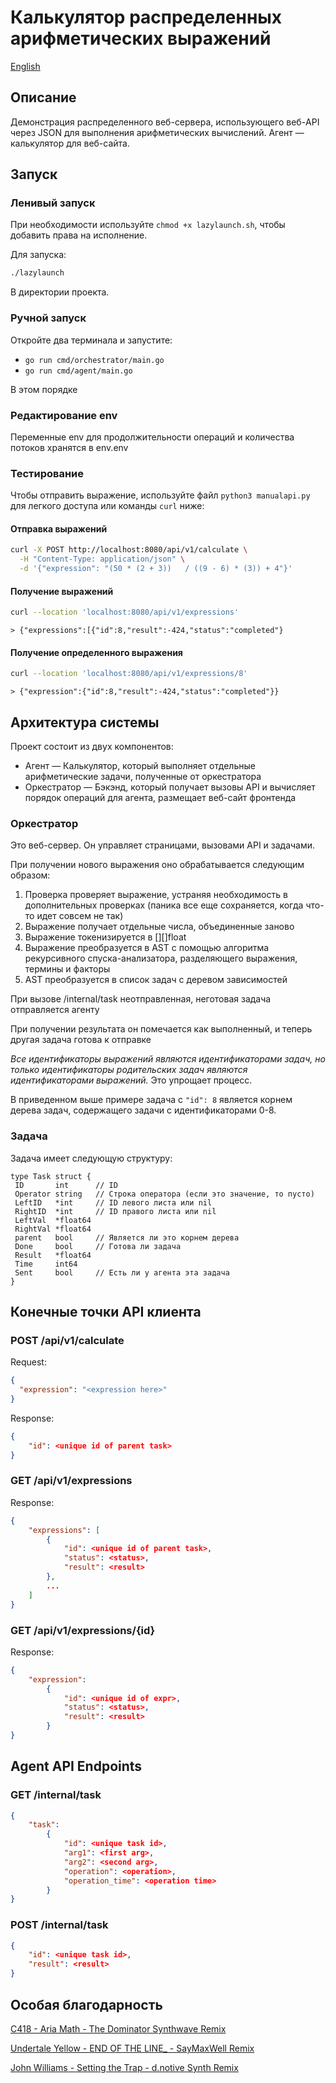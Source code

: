 # Калькулятор распределенных арифметических выражений

[English](README.md)

## Описание

Демонстрация распределенного веб-сервера, использующего веб-API через JSON для выполнения арифметических вычислений. Агент — калькулятор для веб-сайта.

## Запуск

### Ленивый запуск

При необходимости используйте `chmod +x lazylaunch.sh`, чтобы добавить права на исполнение.

Для запуска:

```bash
./lazylaunch
```

В директории проекта.

### Ручной запуск

Откройте два терминала и запустите:

* `go run cmd/orchestrator/main.go`
* `go run cmd/agent/main.go`

В этом порядке

### Редактирование env

Переменные env для продолжительности операций и количества потоков хранятся в env.env

### Тестирование

Чтобы отправить выражение, используйте файл `python3 manualapi.py` для легкого доступа или команды `curl` ниже:

#### Отправка выражений

```bash
curl -X POST http://localhost:8080/api/v1/calculate \
  -H "Content-Type: application/json" \
  -d '{"expression": "(50 * (2 + 3))   / ((9 - 6) * (3)) + 4"}'
```

#### Получение выражений

```bash
curl --location 'localhost:8080/api/v1/expressions'
```

`> {"expressions":[{"id":8,"result":-424,"status":"completed"}`

#### Получение определенного выражения

```bash
curl --location 'localhost:8080/api/v1/expressions/8'
```

`> {"expression":{"id":8,"result":-424,"status":"completed"}}`

## Архитектура системы

Проект состоит из двух компонентов:

* Агент — Калькулятор, который выполняет отдельные арифметические задачи, полученные от оркестратора
* Оркестратор — Бэкэнд, который получает вызовы API и вычисляет порядок операций для агента, размещает веб-сайт фронтенда

### Оркестратор

Это веб-сервер. Он управляет страницами, вызовами API и задачами.

При получении нового выражения оно обрабатывается следующим образом:

1. Проверка проверяет выражение, устраняя необходимость в дополнительных проверках (паника все еще сохраняется, когда что-то идет совсем не так)
2. Выражение получает отдельные числа, объединенные заново
3. Выражение токенизируется в [][]float
4. Выражение преобразуется в AST с помощью алгоритма рекурсивного спуска-анализатора, разделяющего выражения, термины и факторы
5. AST преобразуется в список задач с деревом зависимостей

При вызове /internal/task неотправленная, неготовая задача отправляется агенту

При получении результата он помечается как выполненный, и теперь другая задача готова к отправке

*Все идентификаторы выражений являются идентификаторами задач, но только идентификаторы родительских задач являются идентификаторами выражений.* Это упрощает процесс.

В приведенном выше примере задача с `"id": 8` является корнем дерева задач, содержащего задачи с идентификаторами 0-8.

### Задача

Задача имеет следующую структуру:

```golang
type Task struct {
 ID       int      // ID
 Operator string   // Строка оператора (если это значение, то пусто)
 LeftID   *int     // ID левого листа или nil
 RightID  *int     // ID правого листа или nil
 LeftVal  *float64
 RightVal *float64
 parent   bool     // Является ли это корнем дерева
 Done     bool     // Готова ли задача
 Result   *float64
 Time     int64
 Sent     bool     // Есть ли у агента эта задача
}
```

## Конечные точки API клиента

### POST /api/v1/calculate

Request:

```json
{
  "expression": "<expression here>"
}
```

Response:

```json
{
    "id": <unique id of parent task>
}
```

### GET /api/v1/expressions

Response:

```json
{
    "expressions": [
        {
            "id": <unique id of parent task>,
            "status": <status>,
            "result": <result>
        },
        ...
    ]
}
```

### GET /api/v1/expressions/{id}

Response:

```json
{
    "expression":
        {
            "id": <unique id of expr>,
            "status": <status>,
            "result": <result>
        }
}
```

## Agent API Endpoints

### GET /internal/task

```json
{
    "task":
        {
            "id": <unique task id>,
            "arg1": <first arg>,
            "arg2": <second arg>,
            "operation": <operation>,
            "operation_time": <operation time>
        }
}
```

### POST /internal/task

```json
{
    "id": <unique task id>,
    "result": <result>
}
```

## Особая благодарность

[C418 - Aria Math - The Dominator Synthwave Remix](https://www.youtube.com/watch?v=yiS0DPekSDQ)

[Undertale Yellow - END OF THE LINE_ - SayMaxWell Remix](https://www.youtube.com/watch?v=c54WQTqlFGU)

[John Williams - Setting the Trap - d.notive Synth Remix](https://www.youtube.com/watch?v=3zy-XqRXH1g)